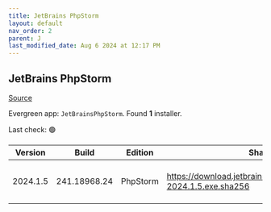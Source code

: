 ```yaml
---
title: JetBrains PhpStorm
layout: default
nav_order: 2
parent: J
last_modified_date: Aug 6 2024 at 12:17 PM
---
```


## JetBrains PhpStorm

[Source](https://www.jetbrains.com/phpstorm)

Evergreen app: `JetBrainsPhpStorm`. Found **1** installer.

Last check: 🟢

| Version  | Build        | Edition  | Sha256                                                             | Date     | Size      | Type | URI                                                                                                                        |
| -------- | ------------ | -------- | ------------------------------------------------------------------ | -------- | --------- | ---- | -------------------------------------------------------------------------------------------------------------------------- |
| 2024.1.5 | 241.18968.24 | PhpStorm | https://download.jetbrains.com/webide/PhpStorm-2024.1.5.exe.sha256 | 6/8/2024 | 644668872 | exe  | [https://download.jetbrains.com/webide/PhpStorm-2024.1.5.exe](https://download.jetbrains.com/webide/PhpStorm-2024.1.5.exe) |
